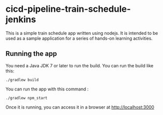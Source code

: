 # cicd-pipeline-train-schedule-jenkins
  
This is a simple train schedule app written using nodejs. It is intended to be used as a sample application for a series of hands-on learning activities.

## Running the app

You need a Java JDK 7 or later to run the build. You can run the build like this:

    ./gradlew build

You can run the app with this command :

    ./gradlew npm_start

Once it is running, you can access it in a browser at [http://localhost:3000](http://localhost:3000)
